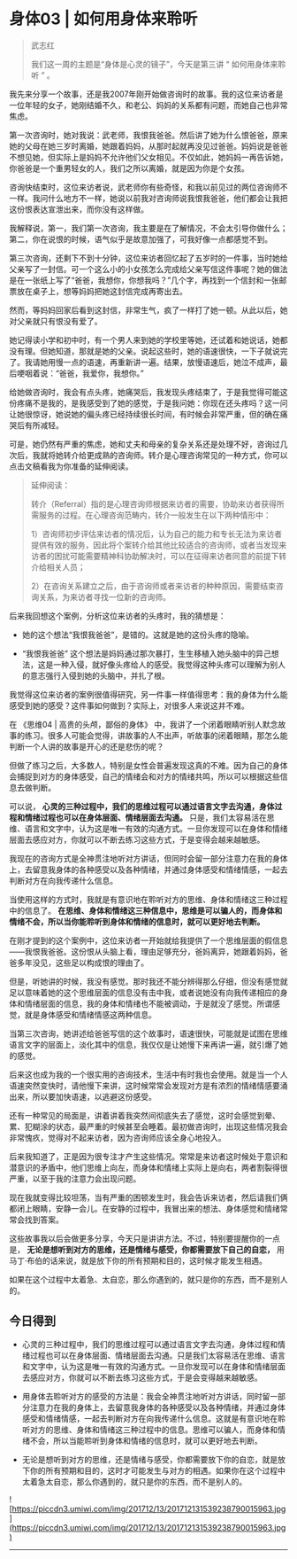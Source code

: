 # 身体03 | 如何用身体来聆听

> 武志红
> 
> 我们这一周的主题是“身体是心灵的镜子”，今天是第三讲 “ 如何用身体来聆听 ” 。

我先来分享一个故事，还是我2007年刚开始做咨询时的故事。我的这位来访者是一位年轻的女子，她刚结婚不久，和老公、妈妈的关系都有问题，而她自己也非常焦虑。

第一次咨询时，她对我说：武老师，我恨我爸爸。然后讲了她为什么恨爸爸，原来她的父母在她三岁时离婚，她跟着妈妈，从那时起就再没见过爸爸。妈妈说是爸爸不想见她，但实际上是妈妈不允许他们父女相见。不仅如此，她妈妈一再告诉她，你爸爸是一个重男轻女的人，我们之所以离婚，就是因为你是个女孩。

咨询快结束时，这位来访者说，武老师你有些奇怪，和我以前见过的两位咨询师不一样。我问什么地方不一样，她说以前我对咨询师说我恨我爸爸，他们都会让我把这份恨表达宣泄出来，而你没有这样做。

我解释说，第一，我们第一次咨询，我主要是在了解情况，不会太引导你做什么；第二，你在说恨的时候，语气似乎是故意加强了，可我好像一点都感觉不到。

第三次咨询，还剩下不到十分钟，这位来访者回忆起了五岁时的一件事，当时她给父亲写了一封信。可一个这么小的小女孩怎么完成给父亲写信这件事呢？她的做法是在一张纸上写了“爸爸，我想你，你想我吗？”几个字，再找到一个信封和一张邮票放在桌子上，想等妈妈把她这封信完成再寄出去。

然而，等妈妈回家后看到这封信，非常生气，疯了一样打了她一顿。从此以后，她对父亲就只有恨没有爱了。

她记得读小学和初中时，有一个男人来到她的学校里等她，还试着和她说话，她都没有理。但她知道，那就是她的父亲。说起这些时，她的语速很快，一下子就说完了。我请她用慢一点的语速，再重新讲一遍。结果，放慢语速后，她泣不成声，最后哽咽着说：“爸爸，我爱你，我想你。”

给她做咨询时，我会有点头疼，她痛哭后，我发现头疼结束了，于是我觉得可能这份疼痛不是我的，是我感受到了她的感觉，于是我问她：你现在还头疼吗？这一问让她很惊讶，她说她的偏头疼已经持续很长时间，有时候会非常严重，但的确在痛哭后有所减轻。

可是，她仍然有严重的焦虑，她和丈夫和母亲的复杂关系还是处理不好，咨询过几次后，我就将她转介给更成熟的咨询师。转介是心理咨询常见的一种方式，你可以点击文稿看我为你准备的延伸阅读。

> 延伸阅读：
> 
> 转介（Referral）指的是心理咨询师根据来访者的需要，协助来访者获得所需服务的过程。在心理咨询范畴内，转介一般发生在以下两种情形中：
> 
> 1）咨询师初步评估来访者的情况后，认为自己的能力和专长无法为来访者提供有效的服务，因此将个案转介给其他比较适合的咨询师，或者当发现来访者的困扰可能需要精神科协助解决时，可以在征得来访者同意的前提下转介给相关人员；
> 
> 2）在咨询关系建立之后，由于咨询师或者来访者的种种原因，需要结束咨询关系，为来访者寻找一位新的咨询师。

后来我回想这个案例，分析这位来访者的头疼时，我的猜想是：

* 她的这个想法“我恨我爸爸”，是错的。这就是她的这份头疼的隐喻。

* “我恨我爸爸” 这个想法是妈妈通过那次暴打，生生移植入她头脑中的异己想法，这是一种入侵，就好像头疼给人的感受。我觉得这种头疼可以理解为别人的意志强行入侵到她的头脑中，并扎了根。

我觉得这位来访者的案例很值得研究，另一件事一样值得思考：我的身体为什么能感受到她的感受？这件事如何做到？实际上，对很多人来说这并不难。

在 《思维04 | 高贵的头颅，鄙俗的身体》 中，我讲了一个闭着眼睛听别人默念故事的练习。很多人可能会觉得，讲故事的人不出声，听故事的闭着眼睛，那怎么能判断一个人讲的故事是开心的还是悲伤的呢？

但做了练习之后，大多数人，特别是女性会普遍发现这真的不难。因为自己的身体会捕捉到对方的身体感受，自己的情绪会和对方的情绪共鸣，所以可以根据这些信息去做判断。

可以说， **心灵的三种过程中，我们的思维过程可以通过语言文字去沟通，身体过程和情绪过程也可以在身体层面、情绪层面去沟通。** 只是，我们太容易活在思维、语言和文字中，认为这是唯一有效的沟通方式。一旦你发现可以在身体和情绪层面去感应对方，你就可以不断去练习这些方式，于是变得会越来越敏感。

我现在的咨询方式是全神贯注地听对方讲话，但同时会留一部分注意力在我的身体上，去留意我身体的各种感受以及各种情绪，并通过身体感受和情绪情感，一起去判断对方在向我传递什么信息。

当使用这样的方式时，我就是有意识地在聆听对方的思维、身体和情绪这三种过程中的信息了。 **在思维、身体和情绪这三种信息中，思维是可以骗人的，而身体和情绪不会，所以当你能聆听到身体和情绪的信息时，就可以更好地去判断。**

在刚才提到的这个案例中，这位来访者一开始就给我提供了一个思维层面的假信息——我恨我爸爸。这份恨从头脑上看，理由足够充分，爸妈离异，她跟着妈妈，爸爸多年没见，这些足以构成恨的理由了。

但是，听她讲的时候，我没有感觉。那时我还不能分辨得那么仔细，但没有感觉就足以意味着她的这个思维层面的信息没有击中我，或者说她没有向我传递相应的身体和情绪层面的信息，我的身体和情绪也不能被调动，于是就没了感觉。所谓感觉，就是身体感受和情绪情感这两种信息。

当第三次咨询，她讲述给爸爸写信的这个故事时，语速很快，可能就是试图在思维语言文字的层面上，淡化其中的信息，我仅仅是让她慢下来再讲一遍，就引爆了她的感觉。

后来这也成为我的一个很实用的咨询技术，生活中有时我也会使用。就是当一个人语速突然变快时，请他慢下来讲，这时候常常会发现对方是有浓烈的情绪情感要涌出来，所以要加快语速，以逃避这份感受。

还有一种常见的局面是，讲着讲着我突然间彻底失去了感觉，这时会感觉到晕、累、犯糊涂的状态，最严重的时候甚至会睡着。最初做咨询时，出现这些情况我会非常愧疚，觉得对不起来访者，因为咨询师应该全身心地投入。

后来我知道了，正是因为很专注才产生这些情况。常常是来访者这时候处于意识和潜意识的矛盾中，他们思维上向左，而身体和情绪上实际上是向右，两者割裂得很严重，以至于我的注意力会出现问题。

现在我就变得比较坦荡，当有严重的困顿发生时，我会告诉来访者，然后请我们俩都闭上眼睛，安静一会儿。在安静的过程中，我冒出来的想法、身体感觉和情绪常常会找到答案。

这些故事我以后会做更多分享，今天只是讲讲方法。不过，特别要提醒你的一点是， **无论是想听到对方的思维，还是情绪与感受，你都需要放下自己的自恋，** 用马丁·布伯的话来说，就是放下你的所有预期和目的，这时候才能发生相遇。

如果在这个过程中太着急、太自恋，那么你遇到的，就只是你的东西，而不是别人的。

## 今日得到

* 心灵的三种过程中，我们的思维过程可以通过语言文字去沟通，身体过程和情绪过程也可以在身体层面、情绪层面去沟通。只是我们太容易活在思维、语言和文字中，认为这是唯一有效的沟通方式。一旦你发现可以在身体和情绪层面去感应对方，你就可以不断去练习这些方式，于是会变得越来越敏感。

* 用身体去聆听对方的感受的方法是：我会全神贯注地听对方讲话，同时留一部分注意力在我的身体上，去留意我身体的各种感受以及各种情绪，并通过身体感受和情绪情感，一起去判断对方在向我传递什么信息。这就是有意识地在聆听对方的思维、身体和情绪这三种过程中的信息。思维可以骗人，而身体和情绪不会，所以当能聆听到身体和情绪的信息时，就可以更好地去判断。

* 无论是想听到对方的思维，还是情绪与感受，你都需要放下你的自恋，就是放下你的所有预期和目的，这时才可能发生与对方的相遇。如果你在这个过程中太着急太自恋，那么你遇到的，就只是你的东西，而不是别人的。

![https://piccdn3.umiwi.com/img/201712/13/201712131539238790015963.jpg](https://piccdn3.umiwi.com/img/201712/13/201712131539238790015963.jpg)

---
